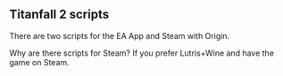 ## Titanfall 2 scripts

There are two scripts for the EA App and Steam with Origin.

Why are there scripts for Steam? If you prefer Lutris+Wine and have the game on Steam.
